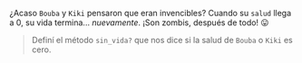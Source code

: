 ¿Acaso `Bouba` y `Kiki` pensaron que eran invencibles? Cuando su `salud` llega a 0, su vida termina... _nuevamente_. ¡Son zombis, después de todo! :stuck_out_tongue:

> Definí el método `sin_vida?` que nos dice si la salud de `Bouba` o `Kiki` es cero.